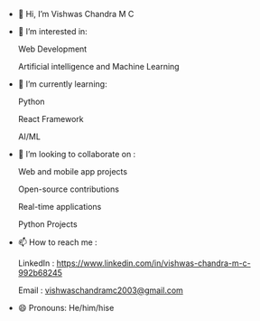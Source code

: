 - 👋 Hi, I’m Vishwas Chandra M C
- 👀 I’m interested in:

  Web Development

  Artificial intelligence and Machine Learning
  
- 🌱 I’m currently learning:
  
   Python
  
   React Framework
  
   AI/ML 
- 💞️ I’m looking to collaborate on :
  
    Web and mobile app projects
  
    Open-source contributions
  
    Real-time applications
  
    Python Projects

- 📫 How to reach me :
  
  LinkedIn : https://www.linkedin.com/in/vishwas-chandra-m-c-992b68245
  
  Email : vishwaschandramc2003@gmail.com
- 😄 Pronouns: He/him/hise

<!---
Vishwas1709/Vishwas1709 is a ✨ special ✨ repository because its `README.md` (this file) appears on your GitHub profile.
You can click the Preview link to take a look at your changes.
--->
